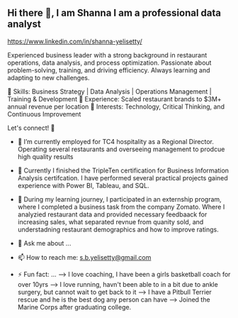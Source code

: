 ## Hi there 👋, I am Shanna I am a professional data analyst

https://www.linkedin.com/in/shanna-yelisetty/

Experienced business leader with a strong background in restaurant operations, data analysis, and process optimization. Passionate about problem-solving, training, and driving efficiency. Always learning and adapting to new challenges.

🔹 Skills: Business Strategy | Data Analysis | Operations Management | Training & Development
🔹 Experience: Scaled restaurant brands to $3M+ annual revenue per location
🔹 Interests: Technology, Critical Thinking, and Continuous Improvement

Let's connect! 🚀

- 🔭 I’m currently employed for TC4 hospitality as a Regional Director. Operating several restaurants and overseeing management to prodcue high quality results
- 🌱 Currently I finished the TripleTen certification for Business Information Analysis certifcation. I have performed several practical projects gained experience with Power BI, Tableau, and SQL. 

- 👯 During my learning journey, I participated in an externship program, where I completed a business task from the company Zomato. Where I analyzied restaurant data and provided necessary feedbaack for increasing sales, what separated revnue from quanity sold, and understadning restaurant demographics and how to improve ratings.
  
- 💬 Ask me about ...
- 📫 How to reach me: s.b.yelisetty@gmail.com

- ⚡ Fun fact: ...
--> I love coaching, I have been a girls basketball coach for over 10yrs
--> I love running, havn't been able to in a bit due to ankle surgery, but cannot wait to get back to it
--> I have a Pitbull Terrier rescue and he is the best dog any person can have
--> Joined the Marine Corps after graduating college. 
